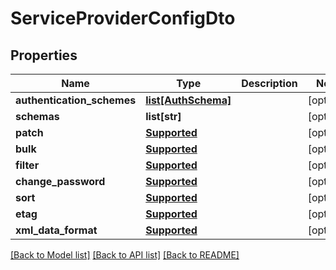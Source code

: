 # ServiceProviderConfigDto

## Properties
Name | Type | Description | Notes
------------ | ------------- | ------------- | -------------
**authentication_schemes** | [**list[AuthSchema]**](AuthSchema.md) |  | [optional] 
**schemas** | **list[str]** |  | [optional] 
**patch** | [**Supported**](Supported.md) |  | [optional] 
**bulk** | [**Supported**](Supported.md) |  | [optional] 
**filter** | [**Supported**](Supported.md) |  | [optional] 
**change_password** | [**Supported**](Supported.md) |  | [optional] 
**sort** | [**Supported**](Supported.md) |  | [optional] 
**etag** | [**Supported**](Supported.md) |  | [optional] 
**xml_data_format** | [**Supported**](Supported.md) |  | [optional] 

[[Back to Model list]](../README.md#documentation-for-models) [[Back to API list]](../README.md#documentation-for-api-endpoints) [[Back to README]](../README.md)

